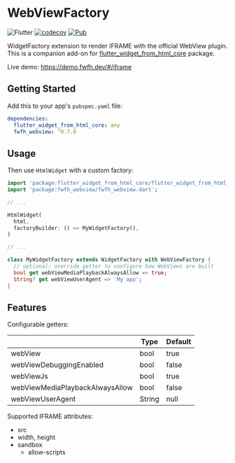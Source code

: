 # WebViewFactory

![Flutter](https://github.com/daohoangson/flutter_widget_from_html/workflows/Flutter/badge.svg)
[![codecov](https://codecov.io/gh/daohoangson/flutter_widget_from_html/branch/master/graph/badge.svg)](https://codecov.io/gh/daohoangson/flutter_widget_from_html)
[![Pub](https://img.shields.io/pub/v/fwfh_webview.svg)](https://pub.dev/packages/fwfh_webview)

WidgetFactory extension to render IFRAME with the official WebView plugin.
This is a companion add-on for [flutter_widget_from_html_core](https://pub.dev/packages/flutter_widget_from_html_core) package.

Live demo: https://demo.fwfh.dev/#/iframe

## Getting Started

Add this to your app's `pubspec.yaml` file:

```yaml
dependencies:
  flutter_widget_from_html_core: any
  fwfh_webview: ^0.7.0
```

## Usage

Then use `HtmlWidget` with a custom factory:

```dart
import 'package:flutter_widget_from_html_core/flutter_widget_from_html_core.dart';
import 'package:fwfh_webview/fwfh_webview.dart';

// ...

HtmlWidget(
  html,
  factoryBuilder: () => MyWidgetFactory(),
)

// ...

class MyWidgetFactory extends WidgetFactory with WebViewFactory {
  // optional: override getter to configure how WebViews are built
  bool get webViewMediaPlaybackAlwaysAllow => true;
  String? get webViewUserAgent => 'My app';
}
```

## Features

Configurable getters:

|                                 | Type   | Default |
|---------------------------------|--------|---------|
| webView                         | bool   | true    |
| webViewDebuggingEnabled         | bool   | false   |
| webViewJs                       | bool   | true    |
| webViewMediaPlaybackAlwaysAllow | bool   | false   |
| webViewUserAgent                | String | null    |

Supported IFRAME attributes:

- src
- width, height
- sandbox
  - allow-scripts
